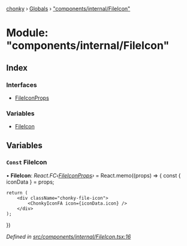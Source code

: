 [chonky](../README.md) › [Globals](../globals.md) › ["components/internal/FileIcon"](_components_internal_fileicon_.md)

# Module: "components/internal/FileIcon"

## Index

### Interfaces

* [FileIconProps](../interfaces/_components_internal_fileicon_.fileiconprops.md)

### Variables

* [FileIcon](_components_internal_fileicon_.md#const-fileicon)

## Variables

### `Const` FileIcon

• **FileIcon**: *React.FC‹[FileIconProps](../interfaces/_components_internal_fileicon_.fileiconprops.md)›* = React.memo((props) => {
    const { iconData } = props;

    return (
        <div className="chonky-file-icon">
            <ChonkyIconFA icon={iconData.icon} />
        </div>
    );
})

*Defined in [src/components/internal/FileIcon.tsx:16](https://github.com/TimboKZ/Chonky/blob/cc6d20b/src/components/internal/FileIcon.tsx#L16)*
